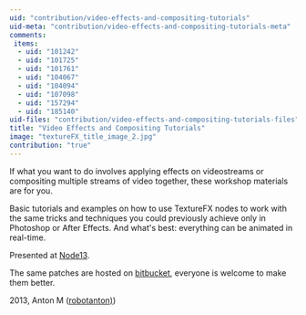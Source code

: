 ```yaml
---
uid: "contribution/video-effects-and-compositing-tutorials"
uid-meta: "contribution/video-effects-and-compositing-tutorials-meta"
comments: 
 items: 
  - uid: "101242"
  - uid: "101725"
  - uid: "101761"
  - uid: "104067"
  - uid: "104094"
  - uid: "107098"
  - uid: "157294"
  - uid: "185140"
uid-files: "contribution/video-effects-and-compositing-tutorials-files"
title: "Video Effects and Compositing Tutorials"
image: "textureFX_title_image_2.jpg"
contribution: "true"
---
```


If what you want to do involves applying effects on videostreams or compositing multiple streams of video together, these workshop materials are for you.

Basic tutorials and examples on how to use TextureFX nodes to work with the same tricks and techniques you could previously achieve only in Photoshop or After Effects. And what's best: everything can be animated in real-time.

Presented at [Node13](http://node13.vvvv.org/).

The same patches are hosted on [bitbucket](https://bitbucket.org/antonbit/video-effects-and-composition), everyone is welcome to make them better.

2013, Anton M ([robotanton)](http://vvvv.org/users/robotanton))